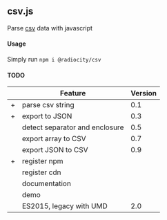csv.js
-------

Parse [csv](https://tools.ietf.org/html/rfc4180) data with javascript

#### Usage
Simply run `npm i @radiocity/csv`

#### TODO

|   	|    Feature 	                      |    Version
|---	|---                                  |---
|   +	|    parse csv string                 |    0.1
|   +	|    export to JSON                   |    0.3
|   	|    detect separator and enclosure   |    0.5
|    	|    export array to CSV              |    0.7
|    	|    export JSON to CSV               |    0.9
|   +   |    register npm                     |
|       |    register cdn                     |
|    	|    documentation                    |
|    	|    demo                             |
|    	|    ES2015, legacy with UMD          |    2.0
